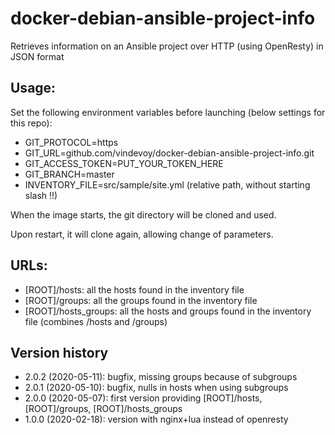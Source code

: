 # docker-debian-ansible-project-info

Retrieves information on an Ansible project over HTTP (using OpenResty) in JSON format

## Usage:

Set the following environment variables before launching (below settings for this repo):

- GIT_PROTOCOL=https
- GIT_URL=github.com/vindevoy/docker-debian-ansible-project-info.git  
- GIT_ACCESS_TOKEN=PUT_YOUR_TOKEN_HERE
- GIT_BRANCH=master
- INVENTORY_FILE=src/sample/site.yml  (relative path, without starting slash !!)

When the image starts, the git directory will be cloned and used.  

Upon restart, it will clone again, allowing change of parameters.

## URLs:

- [ROOT]/hosts: all the hosts found in the inventory file
- [ROOT]/groups: all the groups found in the inventory file
- [ROOT]/hosts_groups: all the hosts and groups found in the inventory file (combines /hosts and /groups)

## Version history

- 2.0.2 (2020-05-11): bugfix, missing groups because of subgroups
- 2.0.1 (2020-05-10): bugfix, nulls in hosts when using subgroups
- 2.0.0 (2020-05-07): first version providing [ROOT]/hosts, [ROOT]/groups, [ROOT]/hosts_groups
- 1.0.0 (2020-02-18): version with nginx+lua instead of openresty